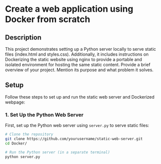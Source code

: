# Create a web application using Docker from scratch

## Description
This project demonstrates setting up a Python server locally to serve static files (index.html and styles.css). Additionally, it includes instructions on Dockerizing the static website using nginx to provide a portable and isolated environment for hosting the same static content.
Provide a brief overview of your project. Mention its purpose and what problem it solves.

## Setup

Follow these steps to set up and run the static web server and Dockerized webpage:

### 1. Set Up the Python Web Server

First, set up the Python web server using `server.py` to serve static files:

```bash
# Clone the repository
git clone https://github.com/yourusername/static-web-server.git
cd Docker/

# Run the Python server (in a separate terminal)
python server.py

